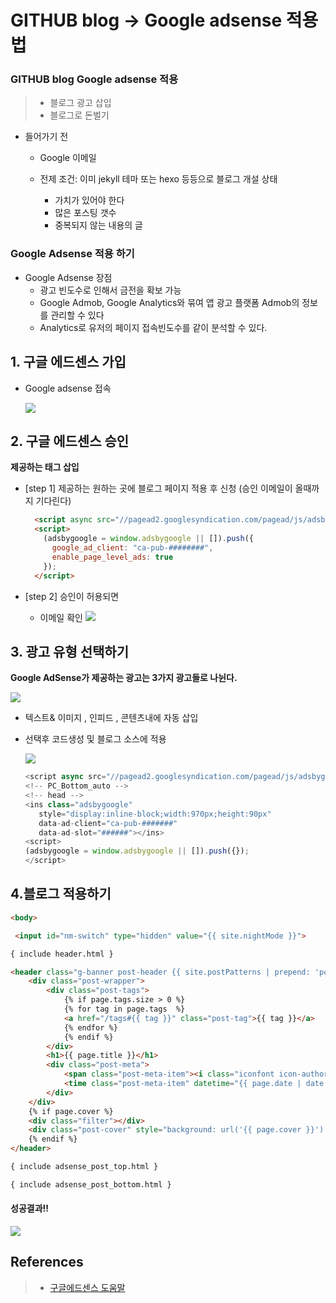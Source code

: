 # GITHUB blog -> Google adsense 적용법

### GITHUB blog Google adsense 적용
> - 블로그 광고 삽입
> - 블로그로 돈벌기


* 들어가기 전
  * Google 이메일  

  * 전제 조건: 이미 jekyll 테마 또는 hexo 등등으로 블로그 개설 상태
    * 가치가 있어야 한다
    * 많은 포스팅 갯수
    * 중복되지 않는 내용의 글


### Google Adsense 적용 하기
* Google Adsense 장점
  * 광고 빈도수로 인해서 금전을 확보 가능
  *  Google Admob, Google Analytics와 묶여 앱 광고 플랫폼 Admob의 정보를 관리할 수 있다
  *  Analytics로 유저의 페이지 접속빈도수를 같이 분석할 수 있다.

## 1. 구글 에드센스 가입
* Google adsense 접속

  ![](/adsense/adsense_1.png)

## 2. 구글 에드센스 승인
**제공하는 태그 삽입**
* [step 1] 제공하는 원하는 곳에 블로그 페이지 적용 후 신청 (승인 이메일이 올때까지 기다린다)
  ```html
    <script async src="//pagead2.googlesyndication.com/pagead/js/adsbygoogle.js"></script>
    <script>
      (adsbygoogle = window.adsbygoogle || []).push({
        google_ad_client: "ca-pub-########",
        enable_page_level_ads: true
      });
    </script>
    ```

* [step 2] 승인이 허용되면
  * 이메일 확인
  ![](/adsense/adsense_3.png)


## 3. 광고 유형 선택하기
**Google AdSense가 제공하는 광고는 3가지 광고들로 나뉜다.**

  ![](/adsense/adsense_4.png)
* 텍스트& 이미지 , 인피드 , 콘텐츠내에 자동 삽입

* 선택후 코드생성 및 블로그 소스에 적용
  
  ![](/adsense/adsense_5.png)

  ```javascript
  <script async src="//pagead2.googlesyndication.com/pagead/js/adsbygoogle.js"></script>
  <!-- PC_Bottom_auto -->
  <!-- head -->
  <ins class="adsbygoogle"
     style="display:inline-block;width:970px;height:90px"
     data-ad-client="ca-pub-#######"
     data-ad-slot="######"></ins>
  <script>
  (adsbygoogle = window.adsbygoogle || []).push({});
  </script>
  ```


## 4.블로그 적용하기

```html
<body>

 <input id="nm-switch" type="hidden" value="{{ site.nightMode }}">

{ include header.html }

<header class="g-banner post-header {{ site.postPatterns | prepend: 'post-pattern-' }} {{ site.theme-color | prepend: 'bgcolor-' }} {% unless page.cover %}post-no-cover{% endunless %}" data-theme="{{ site.theme-color }}">
    <div class="post-wrapper">
        <div class="post-tags">
            {% if page.tags.size > 0 %}
            {% for tag in page.tags  %}
            <a href="/tags#{{ tag }}" class="post-tag">{{ tag }}</a>
            {% endfor %}
            {% endif %}
        </div>
        <h1>{{ page.title }}</h1>
        <div class="post-meta">
            <span class="post-meta-item"><i class="iconfont icon-author"></i><a href="{{ site.url }}" target="_blank" rel="author">{% if page.author %}{{ page.author }}{% else %}{{ site.author }}{% endif %}</a></></span>
            <time class="post-meta-item" datetime="{{ page.date | date:"%y-%m-%d" }}"><i class="iconfont icon-date"></i>{{ page.date | date_to_string }}</time>
        </div>
    </div>
    {% if page.cover %}
    <div class="filter"></div>
    <div class="post-cover" style="background: url('{{ page.cover }}') center no-repeat; background-size: cover;">
    {% endif %}
</header>

{ include adsense_post_top.html }

{ include adsense_post_bottom.html }
```

#### 성공결과!!

  ![](/adsense/adsense_8.png)
## References

> - [구글에드센스 도움말](https://support.google.com/adsense#topic=33735190)